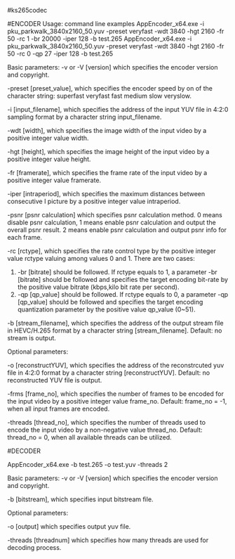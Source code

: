 #ks265codec

#ENCODER
Usage: command line examples
AppEncoder_x64.exe -i pku_parkwalk_3840x2160_50.yuv -preset veryfast -wdt 3840 -hgt 2160 -fr 50 -rc 1 -br 20000 -iper 128 -b test.265
AppEncoder_x64.exe -i pku_parkwalk_3840x2160_50.yuv -preset veryfast -wdt 3840 -hgt 2160 -fr 50 -rc 0 -qp 27 -iper 128 -b test.265
 
Basic parameters:
-v or -V [version]
which specifies the encoder version and copyright.

-preset [preset_value], 
which specifies the encoder speed by on of the character string: superfast veryfast fast medium slow veryslow.

-i [input_filename], 
which specifies the address of the input YUV file in 4:2:0 sampling format by a character string input_filename.

-wdt [width], 
which specifies the image width of the input video by a positive integer value width. 

-hgt [height], 
which specifies the image height of the input video by a positive integer value height.

-fr [framerate], 
which specifies the frame rate of the input video by a positive integer value framerate.

-iper [intraperiod], 
which specifies the maximum distances between consecutive I picture by a positive integer value intraperiod.

-psnr [psnr calculation]
which specifies psnr calculation method. 0 means disable psnr calculation, 1 means enable psnr calculation and output the overall psnr result. 2 means enable psnr calculation and output psnr info for each frame.

-rc [rctype], 
which specifies the rate control type by the positive integer value rctype valuing among values 0 and 1. There are two cases:
1) -br [bitrate] should be followed. If rctype equals to 1, a parameter -br [bitrate] should be followed and specifies the target encoding bit-rate by the positive value bitrate (kbps,kilo bit rate per second). 
2) -qp [qp_value] should be followed. If rctype equals to 0, a parameter -qp [qp_value] should be followed and specifies the target encoding quantization parameter by the positive value qp_value (0~51). 

-b [stream_filename], 
which specifies the address of the output stream file in HEVC/H.265 format by a character string [stream_filename]. Default: no stream is output.


Optional parameters:

-o [reconstructYUV], 
which specifies the address of the reconstrcuted yuv file in 4:2:0 format by a character string [reconstructYUV]. Default: no reconstructed YUV file is output.

-frms [frame_no], 
which specifies the number of frames to be encoded for the input video by a positive integer value frame_no. Default: frame_no = -1, when all input frames are encoded.

-threads [thread_no], 
which specifies the number of threads used to encode the input video by a non-negative value thread_no. Default: thread_no = 0, when all available threads can be utilized.

#DECODER

AppEncoder_x64.exe -b test.265 -o test.yuv -threads 2

Basic parameters:
-v or -V [version]
which specifies the encoder version and copyright.

-b [bitstream],
which specifies input bitstream file.


Optional parameters:

-o [output]
which specifies output yuv file.

-threads [threadnum]
which specifies how many threads are used for decoding process.

